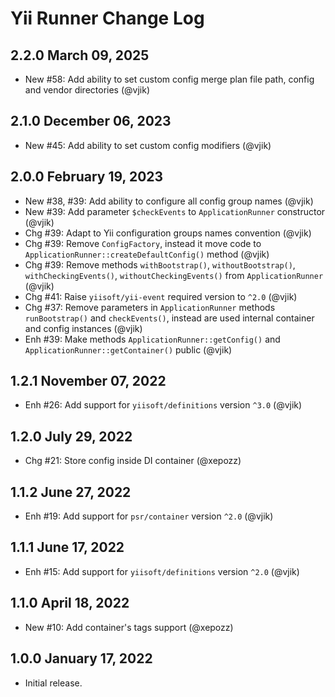 # Yii Runner Change Log

## 2.2.0 March 09, 2025

- New #58: Add ability to set custom config merge plan file path, config and vendor directories (@vjik)

## 2.1.0 December 06, 2023

- New #45: Add ability to set custom config modifiers (@vjik)

## 2.0.0 February 19, 2023

- New #38, #39: Add ability to configure all config group names (@vjik)
- New #39: Add parameter `$checkEvents` to `ApplicationRunner` constructor (@vjik)
- Chg #39: Adapt to Yii configuration groups names convention (@vjik)
- Chg #39: Remove `ConfigFactory`, instead it move code to `ApplicationRunner::createDefaultConfig()` method (@vjik)
- Chg #39: Remove methods `withBootstrap()`, `withoutBootstrap()`, `withCheckingEvents()`, `withoutCheckingEvents()` 
  from `ApplicationRunner` (@vjik)
- Chg #41: Raise `yiisoft/yii-event` required version to `^2.0` (@vjik)
- Сhg #37: Remove parameters in `ApplicationRunner` methods `runBootstrap()` and `checkEvents()`, instead are used 
  internal container and config instances (@vjik)
- Enh #39: Make methods `ApplicationRunner::getConfig()` and `ApplicationRunner::getContainer()` public (@vjik)

## 1.2.1 November 07, 2022

- Enh #26: Add support for `yiisoft/definitions` version `^3.0` (@vjik)

## 1.2.0 July 29, 2022

- Chg #21: Store config inside DI container (@xepozz)

## 1.1.2 June 27, 2022

- Enh #19: Add support for `psr/container` version `^2.0` (@vjik)

## 1.1.1 June 17, 2022

- Enh #15: Add support for `yiisoft/definitions` version `^2.0` (@vjik)

## 1.1.0 April 18, 2022

- New #10: Add container's tags support (@xepozz)

## 1.0.0 January 17, 2022

- Initial release.
